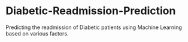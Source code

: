 # Diabetic-Readmission-Prediction
Predicting the readmission of Diabetic patients using Machine Learning based on various factors.
